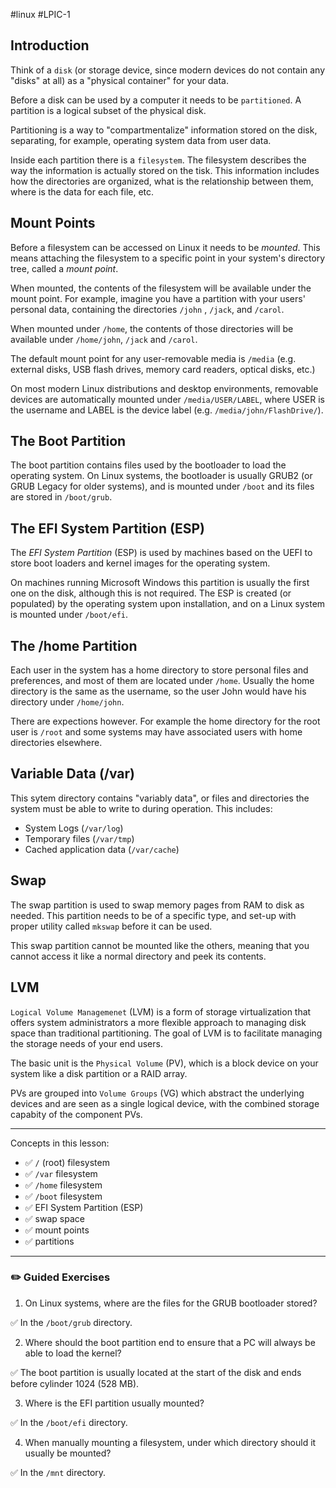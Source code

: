 #linux #LPIC-1 

## Introduction
Think of a `disk` (or storage device, since modern devices do not contain any "disks" at all) as a "physical container" for your data.

Before a disk can be used by a computer it needs to be `partitioned`. A partition is a logical subset of the physical disk.

Partitioning is a way to "compartmentalize" information stored on the disk, separating, for example, operating system data from user data.

Inside each partition there is a `filesystem`. The filesystem describes the way the information is actually stored on the tisk. This information includes how the directories are organized, what is the relationship between them, where is the data for each file, etc.

## Mount Points
Before a filesystem can be accessed on Linux it needs to be *mounted*. This means attaching the filesystem to a specific point in your system's directory tree, called a *mount point*.

When mounted, the contents of the filesystem will be available under the mount point. For example, imagine you have a partition with your users' personal data, containing the directories `/john` , `/jack`, and `/carol`.

When mounted under `/home`, the contents of those directories will be available under `/home/john`, `/jack` and `/carol`.

The default mount point for any user-removable media is `/media` (e.g. external disks, USB flash drives, memory card readers, optical disks, etc.)

On most modern Linux distributions and desktop environments, removable devices are automatically mounted under `/media/USER/LABEL`, where USER is the username and LABEL is the device label (e.g. `/media/john/FlashDrive/`).

## The Boot Partition
The boot partition contains files used by the bootloader to load the operating system. On Linux systems, the bootloader is usually GRUB2 (or GRUB Legacy for older systems), and is mounted under `/boot` and its files are stored in `/boot/grub`.

## The EFI System Partition (ESP)
The *EFI System Partition* (ESP) is used by machines based on the UEFI to store boot loaders and kernel images for the operating system.

On machines running Microsoft Windows this partition is usually the first one on the disk, although this is not required. The ESP is created (or populated) by the operating system upon installation, and on a Linux system is mounted under `/boot/efi`.

## The /home Partition
Each user in the system has a home directory to store personal files and preferences, and most of them are located under `/home`. Usually the home directory is the same as the username, so the user John would have his directory under `/home/john`.

There are expections however. For example the home directory for the root user is `/root` and some systems may have associated users with home directories elsewhere.

## Variable Data (/var)
This sytem directory contains "variably data", or files and directories the system must be able to write to during operation. This includes:
- System Logs (`/var/log`)
- Temporary files (`/var/tmp`)
- Cached application data (`/var/cache`)

## Swap
The swap partition is used to swap memory pages from RAM to disk as needed. This partition needs to be of a specific type, and set-up with proper utility called `mkswap` before it can be used.

This swap partition cannot be mounted like the others, meaning that you cannot access it like a normal directory and peek its contents.

## LVM
`Logical Volume Managemenet` (LVM) is a form of storage virtualization that offers system administrators a more flexible approach to managing disk space than traditional partitioning. The goal of LVM is to facilitate managing the storage needs of your end users.

The basic unit is the `Physical Volume` (PV), which is a block device on your system like a disk partition or a RAID array.

PVs are grouped into `Volume Groups` (VG) which abstract the underlying devices and are seen as a single logical device, with the combined storage capabity of the component PVs.

---
Concepts in this lesson:
-   ✅ `/` (root) filesystem
-   ✅ `/var` filesystem
-   ✅ `/home` filesystem
-   ✅ `/boot` filesystem
-   ✅ EFI System Partition (ESP)
-   ✅ swap space
-   ✅ mount points
-   ✅ partitions

---

###  ✏️ Guided Exercises
1. On Linux systems, where are the files for the GRUB bootloader stored?

✅ In the `/boot/grub` directory.

2. Where should the boot partition end to ensure that a PC will always be able to load the kernel?

✅ The boot partition is usually located at the start of the disk and ends before cylinder 1024 (528 MB).

3. Where is the EFI partition usually mounted?

✅ In the `/boot/efi` directory.

4. When manually mounting a filesystem, under which directory should it usually be mounted?

✅ In the `/mnt` directory.